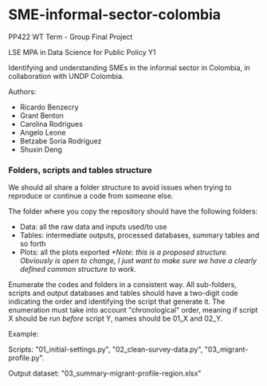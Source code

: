 # SME-informal-sector-colombia
PP422 WT Term - Group Final Project 

LSE MPA in Data Science for Public Policy Y1

Identifying and understanding SMEs in the informal sector in Colombia, in collaboration with UNDP Colombia.

Authors:
* Ricardo Benzecry
* Grant Benton
* Carolina Rodrigues
* Angelo Leone
* Betzabe Soria Rodriguez
* Shuxin Deng


### Folders, scripts and tables structure

We should all share a folder structure to avoid issues when trying to reproduce or continue a code from someone else.

The folder where you copy the repository should have the following folders:
* Data: all the raw data and inputs used/to use
* Tables: intermediate outputs, processed databases, summary tables and so forth
* Plots: all the plots exported
_*Note: this is a proposed structure. Obviously is open to change, I just want to make sure we have a clearly defined common structure to work._

Enumerate the codes and folders in a consistent way. All sub-folders, scripts and output databases and tables should have a two-digit code indicating the order and identifying the script that generate it. The enumeration must take into account "chronological" order, meaning if script X should be run _before_ script Y, names should be 01_X and 02_Y. 

Example: 

  Scripts: "01_initial-settings.py", "02_clean-survey-data.py", "03_migrant-profile.py".

  Output dataset: "03_summary-migrant-profile-region.xlsx"
